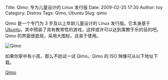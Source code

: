 Title: Qimo: 专为儿童设计的 Linux 发行版
Date: 2009-02-25 17:30
Author: toy
Category: Distros
Tags: Qimo, Ubuntu
Slug: qimo

Qimo 是一个专门为 3 岁及以上年龄儿童设计的 Linux 发行版。它本身基于
[Ubuntu](http://linuxtoy.org/tag/ubuntu)，其中预装了具有教育性的游戏，这样或许可以达到寓教于乐的目的吧。Qimo
的界面很直观，采用大图标，且易于使用。

![Qimo](http://i.linuxtoy.org/images/2009/02/qimo.jpg)

如果你家中有小孩，那么不妨试一试 Qimo。Qimo 的 ISO
映像可从以下地址下载。

[Qimo](http://www.qimo4kids.com/Download.aspx)
